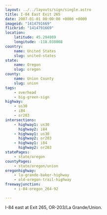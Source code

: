 ```yaml
---
layout: ../../layouts/sign/single.astro
title: I-84 East Exit 265
date: 2007-01-01 00:00:00 +0000 +0000
imageid: "1414791669"
flickrid: "1414791669"
location:
    latitude: 45.294869
    longitude: -118.038008
country:
    name: United States
    slug: united-states
state:
    name: Oregon
    slug: oregon
county:
    name: Union County
    slug: union
tags:
    - overhead
    - big-green-sign
highway:
    - us30
    - i84
    - or203
intersections:
    - highway1: us30
      highway2: i84
    - highway1: us30
      highway2: or203
    - highway1: i84
      highway2: or203
statePages:
    - state/oregon
countyPages:
    - state/oregon/union
oregonhighway:
    - la-grande-baker-highway
    - old-oregon-trail-highway
freewayjunction:
    - i-84-oregon_264-92

---
```

I-84 east at Exit 265, OR-203/La Grande/Union.